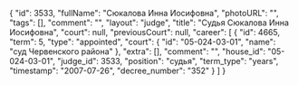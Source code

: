 {
    "id": 3533,
    "fullName": "Сюкалова Инна Иосифовна",
    "photoURL": "",
    "tags": [],
    "comment": "",
    "layout": "judge",
    "title": "Судья Сюкалова Инна Иосифовна",
    "court": null,
    "previousCourt": null,
    "career": [
        {
            "id": 4665,
            "term": 5,
            "type": "appointed",
            "court": {
                "id": "05-024-03-01",
                "name": "суд Червенского района"
            },
            "extra": [],
            "comment": "",
            "house_id": "05-024-03-01",
            "judge_id": 3533,
            "position": "судья",
            "term_type": "years",
            "timestamp": "2007-07-26",
            "decree_number": "352"
        }
    ]
}